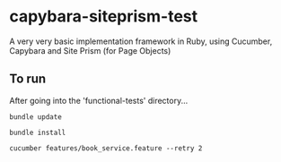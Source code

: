 # capybara-siteprism-test

A very very basic implementation framework in Ruby, using Cucumber, Capybara and Site Prism (for Page Objects)


## To run

After going into the 'functional-tests' directory...

```
bundle update
```

```
bundle install
```

```
cucumber features/book_service.feature --retry 2
```
